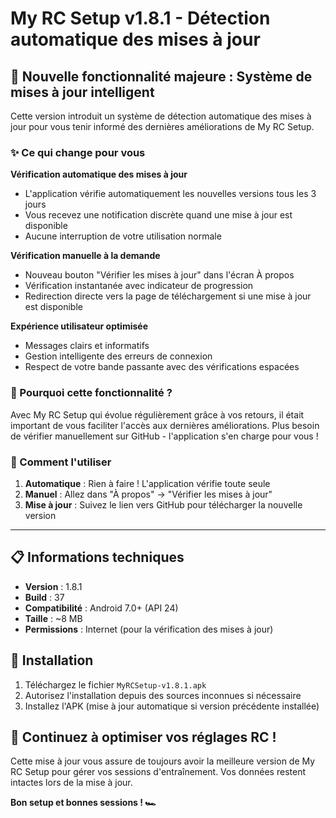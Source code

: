 # My RC Setup v1.8.1 - Détection automatique des mises à jour

## 🚀 Nouvelle fonctionnalité majeure : Système de mises à jour intelligent

Cette version introduit un système de détection automatique des mises à jour pour vous tenir informé des dernières améliorations de My RC Setup.

### ✨ Ce qui change pour vous

**Vérification automatique des mises à jour**
- L'application vérifie automatiquement les nouvelles versions tous les 3 jours
- Vous recevez une notification discrète quand une mise à jour est disponible
- Aucune interruption de votre utilisation normale

**Vérification manuelle à la demande**
- Nouveau bouton "Vérifier les mises à jour" dans l'écran À propos
- Vérification instantanée avec indicateur de progression
- Redirection directe vers la page de téléchargement si une mise à jour est disponible

**Expérience utilisateur optimisée**
- Messages clairs et informatifs
- Gestion intelligente des erreurs de connexion
- Respect de votre bande passante avec des vérifications espacées

### 🎯 Pourquoi cette fonctionnalité ?

Avec My RC Setup qui évolue régulièrement grâce à vos retours, il était important de vous faciliter l'accès aux dernières améliorations. Plus besoin de vérifier manuellement sur GitHub - l'application s'en charge pour vous !

### 📱 Comment l'utiliser

1. **Automatique** : Rien à faire ! L'application vérifie toute seule
2. **Manuel** : Allez dans "À propos" → "Vérifier les mises à jour"
3. **Mise à jour** : Suivez le lien vers GitHub pour télécharger la nouvelle version

---

## 📋 Informations techniques

- **Version** : 1.8.1
- **Build** : 37
- **Compatibilité** : Android 7.0+ (API 24)
- **Taille** : ~8 MB
- **Permissions** : Internet (pour la vérification des mises à jour)

## 🔄 Installation

1. Téléchargez le fichier `MyRCSetup-v1.8.1.apk`
2. Autorisez l'installation depuis des sources inconnues si nécessaire
3. Installez l'APK (mise à jour automatique si version précédente installée)

## 🏁 Continuez à optimiser vos réglages RC !

Cette mise à jour vous assure de toujours avoir la meilleure version de My RC Setup pour gérer vos sessions d'entraînement. Vos données restent intactes lors de la mise à jour.

**Bon setup et bonnes sessions ! 🏎️**
